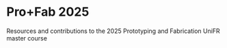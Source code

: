 # Pro+Fab 2025
Resources and contributions to the 2025 Prototyping and Fabrication UniFR master course
